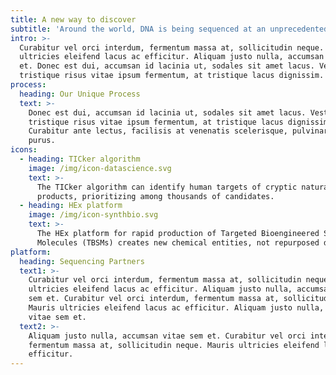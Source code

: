 ```yaml
---
title: A new way to discover
subtitle: 'Around the world, DNA is being sequenced at an unprecedented rate.'
intro: >-
  Curabitur vel orci interdum, fermentum massa at, sollicitudin neque. Mauris
  ultricies eleifend lacus ac efficitur. Aliquam justo nulla, accumsan vitae sem
  et. Donec est dui, accumsan id lacinia ut, sodales sit amet lacus. Vestibulum
  tristique risus vitae ipsum fermentum, at tristique lacus dignissim.
process:
  heading: Our Unique Process
  text: >-
    Donec est dui, accumsan id lacinia ut, sodales sit amet lacus. Vestibulum
    tristique risus vitae ipsum fermentum, at tristique lacus dignissim.
    Curabitur ante lectus, facilisis at venenatis scelerisque, pulvinar vel
    purus. 
icons:
  - heading: TICker algorithm
    image: /img/icon-datascience.svg
    text: >-
      The TICker algorithm can identify human targets of cryptic natural
      products, prioritizing among thousands of candidates.
  - heading: HEx platform
    image: /img/icon-synthbio.svg
    text: >-
      The HEx platform for rapid production of Targeted Bioengineered Small
      Molecules (TBSMs) creates new chemical entities, not repurposed drugs.
platform:
  heading: Sequencing Partners
  text1: >-
    Curabitur vel orci interdum, fermentum massa at, sollicitudin neque. Mauris
    ultricies eleifend lacus ac efficitur. Aliquam justo nulla, accumsan vitae
    sem et. Curabitur vel orci interdum, fermentum massa at, sollicitudin neque.
    Mauris ultricies eleifend lacus ac efficitur. Aliquam justo nulla, accumsan
    vitae sem et.
  text2: >-
    Aliquam justo nulla, accumsan vitae sem et. Curabitur vel orci interdum,
    fermentum massa at, sollicitudin neque. Mauris ultricies eleifend lacus ac
    efficitur.
---
```


